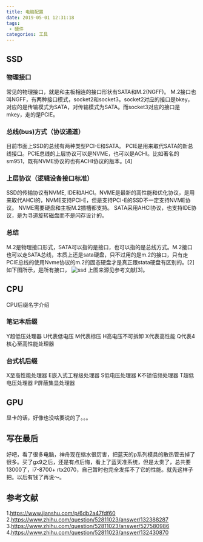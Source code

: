 ```yaml
---
title: 电脑配置
date: 2019-05-01 12:31:18
tags:
 - 硬件
categories: 工具
---
```


## SSD
### 物理接口
常见的物理接口，就是和主板相连的接口形状有SATA和M.2(NGFF)。
M.2接口也叫NGFF，有两种接口模式，socket2和socket3。socket2对应的接口是bkey，对应的是传输模式为SATA，对传输模式为SATA。而socket3对应的接口是mkey，走的是PCIE。

### 总线(bus)方式（协议通道）
目前市面上SSD的总线有两种类型PCI-E和SATA。
PCIE是用来取代SATA的新总线接口。PCIE总线的上层协议可以是NVME，也可以是ACHI。比如著名的sm951，既有NVME协议的也有ACHI协议的版本。[4]

### 上层协议（逻辑设备接口标准）
SSD的传输协议有NVME, IDE和AHCI。NVME是最新的高性能和优化协议，是用来取代AHCI的，NVME支持PCI-E，但是支持PCI-E的SSD不一定支持NVME协议。
NVME需要硬盘和主板M.2插槽都支持。
SATA采用AHCI协议，也支持IDE协议，是为寻道旋转磁盘而不是闪存设计的。

### 总结
M.2是物理接口形式，SATA可以指的是接口，也可以指的是总线方式。M.2接口也可以走SATA总线，本质上还是sata硬盘，只不过用的是m.2的接口，只有走PCIE总线的使用Nvme协议的m.2的固态硬盘才是真正跟stata硬盘有区别的。[2]
如下图所示，是所有接口，
![ssd](ssd.jpg)
上图来源见参考文献[3]。

## CPU
CPU后缀名字介绍

### 笔记本后缀
Y超低压处理器
U代表低电压
M代表标压
H高电压不可拆卸
X代表高性能
Q代表4核心至高性能处理器

### 台式机后缀
X至高性能处理器
E嵌入式工程级处理器
S低电压处理器
K不锁倍频处理器
T超低电压处理器
P屏蔽集显处理器


## GPU
显卡的话，好像也没啥要说的了。。。

## 写在最后
好吧，看了很多电脑，神舟现在缩水很厉害，把蓝天的p系列模具的散热管去掉了很多。买了gx9之后，还是有点后悔，看上了蓝天准系统，但是太贵了，总共要13000了，i7-8700+ rtx2070，自己暂时也完全发挥不了它的性能。就先这样子把。以后有钱了再说～。

## 参考文献
1.https://www.jianshu.com/p/6db2a47fdf60
2.https://www.zhihu.com/question/52811023/answer/132388287
3.https://www.zhihu.com/question/52811023/answer/527580986
4.https://www.zhihu.com/question/52811023/answer/132430870
